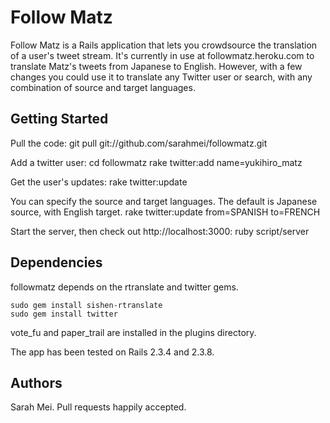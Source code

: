 Follow Matz
===========

Follow Matz is a Rails application that lets you crowdsource the translation
of a user's tweet stream. It's currently in use at followmatz.heroku.com to
translate Matz's tweets from Japanese to English. However, with a few changes
you could use it to translate any Twitter user or search, with any combination
of source and target languages.

Getting Started
---------------

Pull the code:
    git pull git://github.com/sarahmei/followmatz.git

Add a twitter user:
    cd followmatz
    rake twitter:add name=yukihiro_matz

Get the user's updates:
    rake twitter:update 

You can specify the source and target languages. The default is Japanese source,
with English target.
    rake twitter:update from=SPANISH to=FRENCH

Start the server, then check out http://localhost:3000:
    ruby script/server

Dependencies
------------

followmatz depends on the rtranslate and twitter gems.

    sudo gem install sishen-rtranslate
    sudo gem install twitter

vote_fu and paper_trail are installed in the plugins directory.

The app has been tested on Rails 2.3.4 and 2.3.8.

Authors
-------

Sarah Mei. Pull requests happily accepted.

